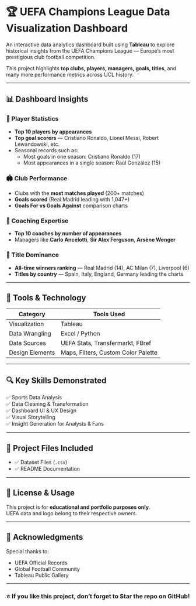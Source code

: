 # 🏆 UEFA Champions League Data Visualization Dashboard

An interactive data analytics dashboard built using **Tableau** to explore historical insights from the UEFA Champions League — Europe’s most prestigious club football competition.

This project highlights **top clubs, players, managers, goals, titles**, and many more performance metrics across UCL history.

---

## 📊 Dashboard Insights

### 👑 Player Statistics
- **Top 10 players by appearances**
- **Top goal scorers** — Cristiano Ronaldo, Lionel Messi, Robert Lewandowski, etc.
- Seasonal records such as:
  - Most goals in one season: Cristiano Ronaldo (17)
  - Most appearances in a single season: Raúl González (15)

### 🏟️ Club Performance
- Clubs with the **most matches played** (200+ matches)
- **Goals scored** (Real Madrid leading with 1,047+)
- **Goals For vs Goals Against** comparison charts

### 🎯 Coaching Expertise
- **Top 10 coaches by number of appearances**
- Managers like **Carlo Ancelotti**, **Sir Alex Ferguson**, **Arsène Wenger**

### 🏅 Title Dominance
- **All-time winners ranking** — Real Madrid (14), AC Milan (7), Liverpool (6)
- **Titles by country** — Spain, Italy, England, Germany leading the charts

---

## 🧰 Tools & Technology

| Category | Tools Used |
|---------|------------|
| Visualization | Tableau |
| Data Wrangling | Excel / Python |
| Data Sources | UEFA Stats, Transfermarkt, FBref |
| Design Elements | Maps, Filters, Custom Color Palette |

---

## 🔍 Key Skills Demonstrated

✅ Sports Data Analysis  
✅ Data Cleaning & Transformation  
✅ Dashboard UI & UX Design  
✅ Visual Storytelling  
✅ Insight Generation for Analysts & Fans  

---

## 📂 Project Files Included

- ✅ Dataset Files (`.csv`)
- ✅ README Documentation


---

## 📝 License & Usage

This project is for **educational and portfolio purposes only**.  
UEFA data and logo belong to their respective owners.

---

## 🙌 Acknowledgments

Special thanks to:
- UEFA Official Records  
- Global Football Community  
- Tableau Public Gallery  

---

### ⭐ If you like this project, don’t forget to **Star the repo** on GitHub!

